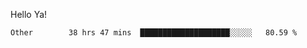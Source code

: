 Hello Ya!

<!--START_SECTION:waka-->

```text
Other        38 hrs 47 mins  ████████████████████░░░░░   80.59 %
```

<!--END_SECTION:waka-->
